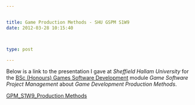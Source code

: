 ```yaml
---


title: Game Production Methods - SHU GSPM S1W9
date: 2012-03-28 10:15:40



type: post

---
```

Below is a link to the presentation I gave at *Sheffield Hallam
University* for the [BSc (Honours) Games Software
Development](http://www.shu.ac.uk/prospectus/course/720/ "BSc (Honours) Games Software Development") module *Game Software Project Management* about *Game Development Production Methods*.


 [GPM_S1W9_Production
Methods](http://game-linchpin.com/wp-content/uploads/2012/03/GPM_S1W9_Production-Methods.pptx)
